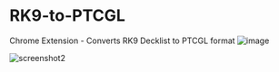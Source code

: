 # RK9-to-PTCGL
Chrome Extension - Converts RK9 Decklist to PTCGL format
![image](https://github.com/JulienGitHub/RK9-to-PTCGL/assets/8526787/d5fc1d30-2d0f-4507-8dc8-2f411bd837a9)

![screenshot2](https://github.com/JulienGitHub/RK9-to-PTCGL/assets/8526787/68ed8403-3ffa-49b3-8a31-0381b5dadf27)
